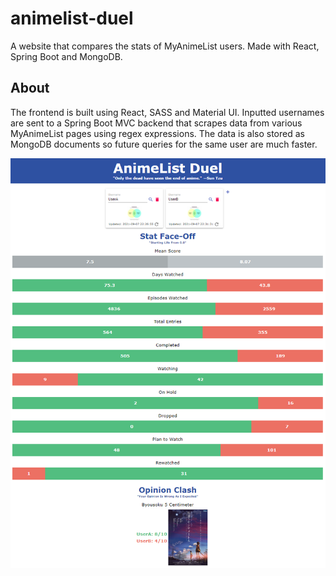 # animelist-duel

A website that compares the stats of MyAnimeList users. Made with React, Spring Boot and MongoDB.

## About

The frontend is built using React, SASS and Material UI. Inputted usernames are sent to a Spring Boot MVC backend that scrapes data from various MyAnimeList pages using regex expressions. The data is also stored as MongoDB documents so future queries for the same user are much faster.

![Screenshot of Project](docs/screenshot_1.png)
